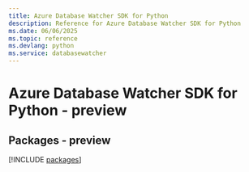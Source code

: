 ```yaml
---
title: Azure Database Watcher SDK for Python
description: Reference for Azure Database Watcher SDK for Python
ms.date: 06/06/2025
ms.topic: reference
ms.devlang: python
ms.service: databasewatcher
---
```

# Azure Database Watcher SDK for Python - preview
## Packages - preview
[!INCLUDE [packages](database-watcher-index.md)]